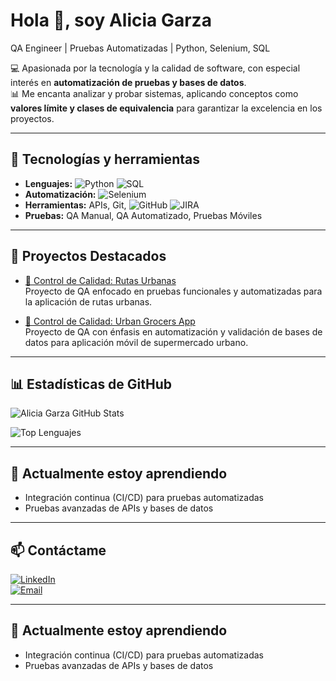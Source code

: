 # Hola 👋, soy Alicia Garza

QA Engineer | Pruebas Automatizadas | Python, Selenium, SQL

💻 Apasionada por la tecnología y la calidad de software, con especial interés en **automatización de pruebas y bases de datos**.  
📊 Me encanta analizar y probar sistemas, aplicando conceptos como **valores límite y clases de equivalencia** para garantizar la excelencia en los proyectos.  

---

## 🔧 Tecnologías y herramientas
- **Lenguajes:** ![Python](https://img.shields.io/badge/Python-3776AB?style=for-the-badge&logo=python&logoColor=white)
![SQL](https://img.shields.io/badge/SQL-4479A1?style=for-the-badge&logo=mysql&logoColor=white)
- **Automatización:** ![Selenium](https://img.shields.io/badge/Selenium-43B02A?style=for-the-badge&logo=selenium&logoColor=white)
- **Herramientas:** APIs, Git, 
![GitHub](https://img.shields.io/badge/GitHub-181717?style=for-the-badge&logo=github&logoColor=white)
![JIRA](https://img.shields.io/badge/JIRA-0052CC?style=for-the-badge&logo=jira&logoColor=white)
- **Pruebas:** QA Manual, QA Automatizado, Pruebas Móviles

---

## 📂 Proyectos Destacados

- [🚌 Control de Calidad: Rutas Urbanas](https://github.com/Alice-252/qa-project-Urban-Routes-es)  
  Proyecto de QA enfocado en pruebas funcionales y automatizadas para la aplicación de rutas urbanas.

- [🛒 Control de Calidad: Urban Grocers App](https://github.com/Alice-252/qa-project-Urban-Grocers-app-es)  
  Proyecto de QA con énfasis en automatización y validación de bases de datos para aplicación móvil de supermercado urbano.

---

## 📊 Estadísticas de GitHub

![Alicia Garza GitHub Stats](https://github-readme-stats.vercel.app/api?username=Alice-252&show_icons=true&theme=tokyonight&count_private=true)  

![Top Lenguajes](https://github-readme-stats.vercel.app/api/top-langs/?username=Alice-252&layout=compact&theme=tokyonight)

---

## 🌱 Actualmente estoy aprendiendo

- Integración continua (CI/CD) para pruebas automatizadas  
- Pruebas avanzadas de APIs y bases de datos  

---

## 📫 Contáctame

[![LinkedIn](https://img.shields.io/badge/LinkedIn-0A66C2?style=for-the-badge&logo=linkedin&logoColor=white)](https://www.linkedin.com/in/alicia-garza-9705a3386)  
[![Email](https://img.shields.io/badge/Email-D14836?style=for-the-badge&logo=gmail&logoColor=white)](mailto:ali_azul_12@hotmail.com)

---

## 🌱 Actualmente estoy aprendiendo
- Integración continua (CI/CD) para pruebas automatizadas
- Pruebas avanzadas de APIs y bases de datos

